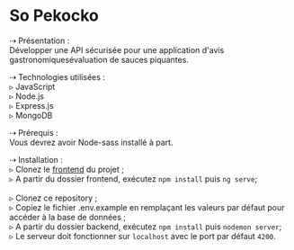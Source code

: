 So Pekocko
==============================================

⇢ Présentation :
<br>Développer une API sécurisée pour une application d'avis gastronomiquesévaluation de sauces piquantes.

⇢ Technologies utilisées :
<br>▹ JavaScript
<br>▹ Node.js
<br>▹ Express.js
<br>▹ MongoDB

⇢ Prérequis :
<br>Vous devrez avoir Node-sass installé à part.

⇢ Installation :
<br>▹ Clonez le [frontend](https://github.com/OpenClassrooms-Student-Center/dwj-projet6) du projet ;
<br>▹ A partir du dossier frontend, exécutez `npm install` puis `ng serve`;
<br>
<br>▹ Clonez ce repository ;
<br>▹ Copiez le fichier .env.example en remplaçant les valeurs par défaut pour accéder à la base de données ;
<br>▹ A partir du dossier backend, exécutez `npm install` puis `nodemon server`;
<br>▹ Le serveur doit fonctionner sur `localhost` avec le port par défaut `4200`.


